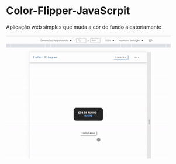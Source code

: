 # Color-Flipper-JavaScrpit
Aplicação web simples que muda a cor de fundo aleatoriamente 

<img src="to_readme/teste.gif">
